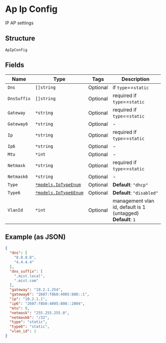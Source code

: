 
# Ap Ip Config

IP AP settings

## Structure

`ApIpConfig`

## Fields

| Name | Type | Tags | Description |
|  --- | --- | --- | --- |
| `Dns` | `[]string` | Optional | if `type`==`static` |
| `DnsSuffix` | `[]string` | Optional | required if `type`==`static` |
| `Gateway` | `*string` | Optional | required if `type`==`static` |
| `Gateway6` | `*string` | Optional | - |
| `Ip` | `*string` | Optional | required if `type`==`static` |
| `Ip6` | `*string` | Optional | - |
| `Mtu` | `*int` | Optional | - |
| `Netmask` | `*string` | Optional | required if `type`==`static` |
| `Netmask6` | `*string` | Optional | - |
| `Type` | [`*models.IpTypeEnum`](../../doc/models/ip-type-enum.md) | Optional | **Default**: `"dhcp"` |
| `Type6` | [`*models.IpType6Enum`](../../doc/models/ip-type-6-enum.md) | Optional | **Default**: `"disabled"` |
| `VlanId` | `*int` | Optional | management vlan id, default is 1 (untagged)<br>**Default**: `1` |

## Example (as JSON)

```json
{
  "dns": [
    "8.8.8.8",
    "4.4.4.4"
  ],
  "dns_suffix": [
    ".mist.local",
    ".mist.com"
  ],
  "gateway": "10.2.1.254",
  "gateway6": "2607:f8b0:4005:808::1",
  "ip": "10.2.1.1",
  "ip6": "2607:f8b0:4005:808::2004",
  "mtu": 0,
  "netmask": "255.255.255.0",
  "netmask6": "/32",
  "type": "static",
  "type6": "static",
  "vlan_id": 1
}
```

